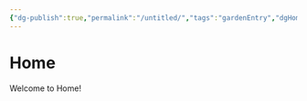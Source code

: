 ```yaml
---
{"dg-publish":true,"permalink":"/untitled/","tags":"gardenEntry","dgHomeLink":true,"dgPassFrontmatter":false}
---
```



# Home

Welcome to Home!
